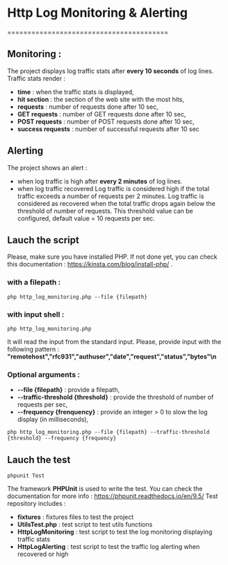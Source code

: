 # Http Log Monitoring & Alerting
========================================

## Monitoring :
The project displays log traffic stats after **every 10 seconds** of log lines.
Traffic stats render : 
  - **time** : when the traffic stats is displayed,
  - **hit section** : the section of the web site with the most hits,
  - **requests** : number of requests done after 10 sec,
  - **GET requests** : number of GET requests done after 10 sec,
  - **POST requests** : number of POST requests done after 10 sec,
  - **success requests** : number of successful requests after 10 sec

## Alerting
The project shows an alert :
  - when log traffic is high after **every 2 minutes** of log lines.
  - when log traffic recovered
Log traffic is considered high if the total traffic exceeds a number of requests per 2 minutes.
Log traffic is considered as recovered when the total traffic drops again below the threshold of number of requests.
This threshold value can be configured, default value = 10 requests per sec.

## Lauch the script
Please, make sure you have installed PHP.
If not done yet, you can check this documentation : https://kinsta.com/blog/install-php/ .

### with a filepath :
```
php http_log_monitoring.php --file {filepath}
```

### with input shell :
```
php http_log_monitoring.php
```
It will read the input from the standard input.
Please, provide input with the following pattern : **"remotehost","rfc931","authuser","date","request","status","bytes"\n**

### Optional arguments :
- **--file {filepath}** : provide a filepath,
- **--traffic-threshold {threshold}** : provide the threshold of number of requests per sec,
- **--frequency {frenquency}** : provide an integer > 0 to slow the log display (in milliseconds),

```
php http_log_monitoring.php --file {filepath} --traffic-threshold {threshold} --frequency {frequency}
```

## Lauch the test
```
phpunit Test
```
The framework **PHPUnit** is used to write the test. You can check the documentation for more info : https://phpunit.readthedocs.io/en/9.5/
Test repository includes :
  - **fixtures** : fixtures files to test the project
  - **UtilsTest.php** : test script to test utils functions
  - **HttpLogMonitoring** : test script to test the log monitoring displaying traffic stats
  - **HttpLogAlerting** : test script to test the traffic log alerting when recovered or high
